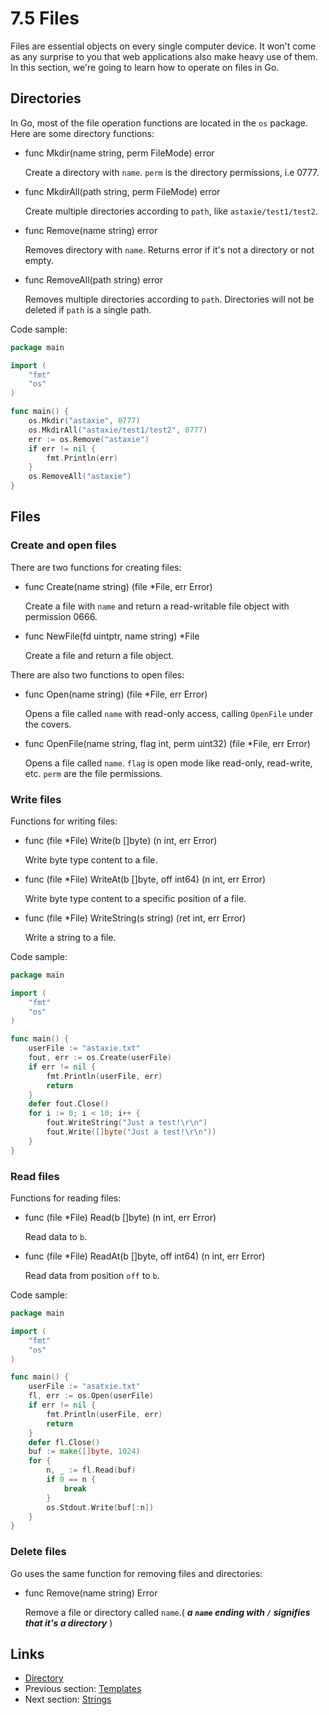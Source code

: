 # 7.5 Files

Files are essential objects on every single computer device. It won't come as any surprise to you that web applications also make heavy use of them. In this section, we're going to learn how to operate on files in Go.

## Directories

In Go, most of the file operation functions are located in the `os` package. Here are some directory functions:

* func Mkdir\(name string, perm FileMode\) error

  Create a directory with `name`. `perm` is the directory permissions, i.e 0777.

* func MkdirAll\(path string, perm FileMode\) error

  Create multiple directories according to `path`, like `astaxie/test1/test2`.

* func Remove\(name string\) error

  Removes directory with `name`. Returns error if it's not a directory or not empty.

* func RemoveAll\(path string\) error

  Removes multiple directories according to `path`. Directories will not be deleted if `path` is a single path.

Code sample:

```go
package main

import (
    "fmt"
    "os"
)

func main() {
    os.Mkdir("astaxie", 0777)
    os.MkdirAll("astaxie/test1/test2", 0777)
    err := os.Remove("astaxie")
    if err != nil {
        fmt.Println(err)
    }
    os.RemoveAll("astaxie")
}
```

## Files

### Create and open files

There are two functions for creating files:

* func Create\(name string\) \(file \*File, err Error\)

  Create a file with `name` and return a read-writable file object with permission 0666.

* func NewFile\(fd uintptr, name string\) \*File

  Create a file and return a file object.

There are also two functions to open files:

* func Open\(name string\) \(file \*File, err Error\)

  Opens a file called `name` with read-only access, calling `OpenFile` under the covers.

* func OpenFile\(name string, flag int, perm uint32\) \(file \*File, err Error\)

  Opens a file called `name`. `flag` is open mode like read-only, read-write, etc. `perm` are the file permissions.

### Write files

Functions for writing files:

* func \(file \*File\) Write\(b \[\]byte\) \(n int, err Error\)

  Write byte type content to a file.

* func \(file \*File\) WriteAt\(b \[\]byte, off int64\) \(n int, err Error\)

  Write byte type content to a specific position of a file.

* func \(file \*File\) WriteString\(s string\) \(ret int, err Error\)

  Write a string to a file.

Code sample:

```go
package main

import (
    "fmt"
    "os"
)

func main() {
    userFile := "astaxie.txt"
    fout, err := os.Create(userFile)        
    if err != nil {
        fmt.Println(userFile, err)
        return
    }
    defer fout.Close()
    for i := 0; i < 10; i++ {
        fout.WriteString("Just a test!\r\n")
        fout.Write([]byte("Just a test!\r\n"))
    }
}
```

### Read files

Functions for reading files:

* func \(file \*File\) Read\(b \[\]byte\) \(n int, err Error\)

  Read data to `b`.

* func \(file \*File\) ReadAt\(b \[\]byte, off int64\) \(n int, err Error\)

  Read data from position `off` to `b`.

Code sample:

```go
package main

import (
    "fmt"
    "os"
)

func main() {
    userFile := "asatxie.txt"
    fl, err := os.Open(userFile)        
    if err != nil {
        fmt.Println(userFile, err)
        return
    }
    defer fl.Close()
    buf := make([]byte, 1024)
    for {
        n, _ := fl.Read(buf)
        if 0 == n {
            break
        }
        os.Stdout.Write(buf[:n])
    }
}
```

### Delete files

Go uses the same function for removing files and directories:

* func Remove\(name string\) Error

  Remove a file or directory called `name`.\(  _**a `name` ending with `/` signifies that it's a directory**_ \)

## Links

* [Directory](preface.md)
* Previous section: [Templates](07.4.md)
* Next section: [Strings](07.6.md)

